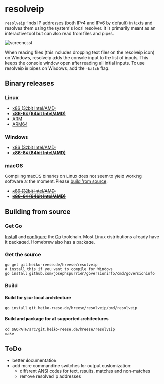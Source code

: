 # resolveip

```resolveip``` finds IP addresses (both IPv4 and IPv6 by default) in texts and resolves them using the system's local resolver.
It is primarily meant as an interactive tool but can also read from files and pipes.

![screencast](res/.screencast01.gif)

When reading files (this includes dropping text files on the resolveip icon) on Windows, resolveip adds the console input to the list of inputs. This keeps the console window open after reading all initial inputs. To use resolveip in pipes on Windows, add the ```-batch``` flag.

## Binary releases

### Linux
* [x86 (32bit Intel/AMD)](https://stuff.heiko-reese.de/resolveip/resolveip_linux_386.tar.bz2)
* **[x86-64 (64bit Intel/AMD)](https://stuff.heiko-reese.de/resolveip/resolveip_linux_amd64.tar.bz2)**
* [ARM](https://stuff.heiko-reese.de/resolveip/resolveip_linux_arm.tar.bz2)
* [ARM64](https://stuff.heiko-reese.de/resolveip/resolveip_linux_arm64.tar.bz2)

### Windows
* [x86 (32bit Intel/AMD)](https://stuff.heiko-reese.de/resolveip/resolveip_windows_386.zip)
* **[x86-64 (64bit Intel/AMD)](https://stuff.heiko-reese.de/resolveip/resolveip_windows_amd64.zip)**

### macOS
Compiling macOS binaries on Linux does not seem to yield working software at the moment. Please [build from source](#building-from-source).

* ~~[x86 (32bit Intel/AMD)](https://stuff.heiko-reese.de/resolveip/resolveip_darwin_386.tar.bz2)~~
* ~~**[x86-64 (64bit Intel/AMD)](https://stuff.heiko-reese.de/resolveip/resolveip_darwin_amd64.tar.bz2)**~~

## Building from source

### Get Go

[Install](https://golang.org/dl) and [configure](https://golang.org/doc/install) the [Go](https://golang.org/) toolchain. Most Linux distributions already have it packaged. [Homebrew](http://brew.sh) also has a package.

### Get the source

```
go get git.heiko-reese.de/hreese/resolveip
# install this if you want to compile for Windows
go install github.com/josephspurrier/goversioninfo/cmd/goversioninfo
```
### Build

#### Build for your local architecture
```
go install git.heiko-reese.de/hreese/resolveip/cmd/resolveip
```

#### Build and package for all supported architectures

```
cd $GOPATH/src/git.heiko-reese.de/hreese/resolveip
make
```

## ToDo

* better documentation
* add more commandline switches for output customization:
    * different ANSI codes for text, results, matches and non-matches
    * remove resolved ip addresses
